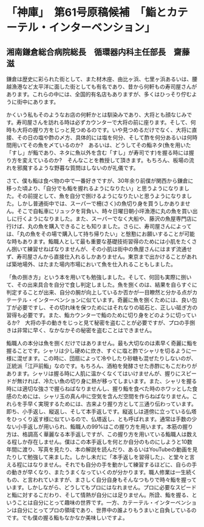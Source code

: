 # 「神庫」　第61号原稿候補　「鮨とカテーテル・インターベンション」



## 湘南鎌倉総合病院総長　循環器内科主任部長　齋藤　滋



鎌倉は歴史に彩られた街として、また材木座、由比ヶ浜、七里ヶ浜あるいは、腰越漁港など太平洋に面した街としても有名であり、昔から何軒もの寿司屋さんがあります。これらの中には、全国的有名店もありますが、多くはひっそり佇むように街中にあります。

かくいう私もそのようなお店の何軒かとは馴染みであり、大将とも顔なじみです。寿司屋さんを訪れる時は必ずカウンターで大将の前に座ります。そして、何時も大将の握り方をじっと見つめるのです。いや見つめるだけでなく、大将に直接、その日の塩や酢の〆方、具体的には塩を何分、そして酢を何分あるいは何時間用いてその魚を〆ているのか?　あるいは、どうしてその鮨ネタ(魚を用いた「すし」が鮨であり、ネタに魚以外を含む「すし」が寿司です)を握る時には握り方を変えているのか?　そんなことを教授して頂きます。もちろん、板場の流れを邪魔するような野暮な質問はしないのが礼儀です。

さて、僕も鮨は食べ物の中で一番好きですが、30年余り前僕が関西から鎌倉に移った頃より、「自分でも鮨を握れるようになりたい」と思うようになりました。その前提として、魚を自分で捌けるようになりたいと思うようになりました。しかし普通街中では、スーパーで柵(さく)の魚切り身を買うしかありません。そこで自転車にリュックを背負い、時々日曜日朝小坪漁港に丸の魚を買い出しに行くようになりました。また、スーパーでなく大船や、藤沢の魚屋専門店に行けば、丸の魚を購入できることも知りました。さらに、寿司屋さんによっては、「丸の魚をその場で購入して持ち帰りたい」と慇懃にお願いすることが可能な時もあります。鮨職人として最も重要な基礎技術習得のためには小肌をたくさん捌いて練習せねばなりませんが、その小肌は街中の魚屋さんにはまず流通せず、寿司屋さんから直接仕入れるしかありません。東京まで出かけることがあれば築地場外、はたまた場内市場において魚を仕入れることもしました。

「魚の捌き方」という本を用いても勉強しました。そして、何回も実際に捌いて、その出来具合を自分で食し判定しました。魚を捌くのは、結果を自らすぐに判定することが出来、自分の腕が向上しているか否かが一目瞭然と分かる点がカテーテル・インターベンションに似ています。奇麗に魚を捌くためには、良い包丁が必要ですし、その切れ味を保つためにはそれなりの砥石と、正しい砥ぎ方の習得も必要です。また、鮨カウンターで鮨のために切り身をどのように切っているか?　大将の手の動きをじっと見て秘密を盗むことが必要ですが、プロの手捌きは非常に早く、なかなかその秘密を盗むことはできません。

鮨職人の本分は魚を捌くだけではありません。最も大切なのは素早く奇麗に鮨を握ることです。シャリは少し硬めに炊き、すぐに塩と酢でシャリを切るように一様に混ぜます。この時に、団扇によって冷やしたり砂糖も混ぜたりしないのが、正統派「江戸前鮨」なのです。もちろん、酒粕を発酵させた赤酢にもこだわりがあります。シャリは握る時に人肌に温かくなくてはいけませんが、握りにスピードが無ければ、冷たい魚の切り身に熱が移ってしまいます。また、シャリを握る時には適切な強さで握らねばなりませんし、握り鮨を食べた時のホワッとした食感のためには、シャリ玉の真ん中に空気を含んだ空間を作らねばなりません。これらを手早く実現するためには、古来より握り方として三通り伝わっています。即ち、小手返し、縦返し、そして本手返しです。縦返しは道傍に立っている仏塔をひっくり返す様に似ているので、仏塔返し、とも呼ばれます。通常は手数の少ない小手返しが用いられ、鮨職人の99%はこの握り方を用います。本筋の握り方は、格調高く華麗なる本手返しですが、この握り方を用いている鮨職人は数える程しか存在しません。僕はこの本手返しを何とか自分のものにしようと10数年間に渡り、写真を見たり、本の解説を読んだり、あるいはYouTubeの動画を見たりして勉強して来ました。しかし未だに「本手返しを習得した」、と堂々と言える程にはなりません。それでも自分の手を動かして練習するほどに、自らの手の動きが早くなり、またうまくなっていくのが分かります。職人修業は一生続くもの、と言われていますが、まさしく自分自身もそんなつもりで時々鮨を握っています。しかしながら、どうしてもプロにはなれません。プロに必要なスピードと鮨に対するこだわり、そして情熱が自分には足りません。所詮、鮨を握る、ということは自分にとって趣味の世界です。一方、カテーテル・インターベンションは自分にとってプロの領域であり、世界中の誰よりもうまいと自負しているのです。でも僕の握る鮨もなかなか美味しいですよ。